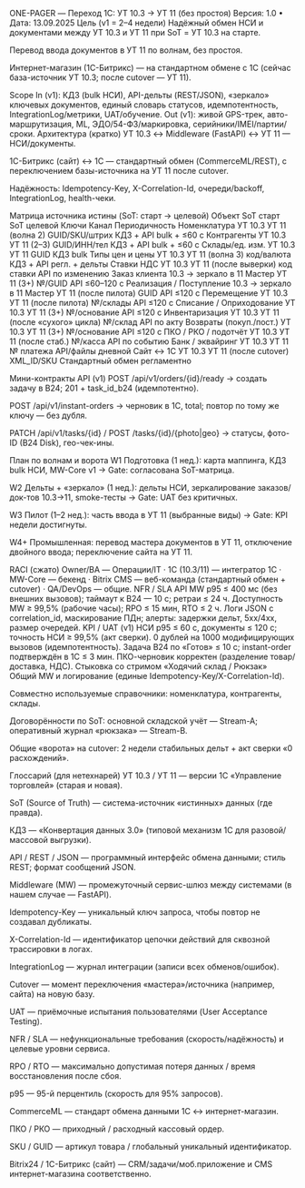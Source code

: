 <!-- filename: docs/ONE-PAGER — Переход 1С: УТ 10.md -->

ONE-PAGER — Переход 1С: УТ 10.3 → УТ 11 (без простоя)
Версия: 1.0 • Дата: 13.09.2025
Цель (v1 = 2–4 недели)
Надёжный обмен НСИ и документами между УТ 10.3 и УТ 11 при SoT = УТ 10.3 на старте.


Перевод ввода документов в УТ 11 по волнам, без простоя.


Интернет-магазин (1С-Битрикс) — на стандартном обмене с 1С (сейчас база-источник УТ 10.3; после cutover — УТ 11).


Scope
In (v1): КД3 (bulk НСИ), API-дельты (REST/JSON), «зеркало» ключевых документов, единый словарь статусов, идемпотентность, IntegrationLog/метрики, UAT/обучение.
 Out (v1): живой GPS-трек, авто-маршрутизация, ML, ЭДО/54-ФЗ/маркировка, серийники/IMEI/партии/сроки.
Архитектура (кратко)
УТ 10.3 ↔ Middleware (FastAPI) ↔ УТ 11 — НСИ/документы.


1С-Битрикс (сайт) ↔ 1С — стандартный обмен (CommerceML/REST), с переключением базы-источника на УТ 11 после cutover.


Надёжность: Idempotency-Key, X-Correlation-Id, очереди/backoff, IntegrationLog, health-чеки.


Матрица источника истины (SoT: старт → целевой)
Объект
SoT старт
SoT целевой
Ключи
Канал
Периодичность
Номенклатура
УТ 10.3
УТ 11 (волна 2)
GUID/SKU/штрих
КД3 + API
bulk + ≤60 с
Контрагенты
УТ 10.3
УТ 11 (2–3)
GUID/ИНН/тел
КД3 + API
bulk + ≤60 с
Склады/ед. изм.
УТ 10.3
УТ 11
GUID
КД3
bulk
Типы цен и цены
УТ 10.3
УТ 11 (волна 3)
код/валюта
КД3 + API
регл. + дельты
Ставки НДС
УТ 10.3
УТ 11 (после выверки)
код ставки
API
по изменению
Заказ клиента
10.3 → зеркало в 11
Мастер УТ 11 (3+)
№/GUID
API
≤60–120 с
Реализация / Поступление
10.3 → зеркало в 11
Мастер УТ 11 (после пилота)
GUID
API
≤120 с
Перемещение
УТ 10.3
УТ 11 (после пилота)
№/склады
API
≤120 с
Списание / Оприходование
УТ 10.3
УТ 11 (3+)
№/основание
API
≤120 с
Инвентаризация
УТ 10.3
УТ 11 (после «сухого» цикла)
№/склад
API
по акту
Возвраты (покуп./пост.)
УТ 10.3
УТ 11 (3+)
№/основание
API
≤120 с
ПКО / РКО / подотчёт
УТ 10.3
УТ 11 (после стаб.)
№/касса
API
по событию
Банк / эквайринг
УТ 10.3
УТ 11
№ платежа
API/файлы
дневной
Сайт ↔ 1С
УТ 10.3
УТ 11 (после cutover)
XML_ID/SKU
Стандартный обмен
регламентно

Мини-контракты API (v1)
POST /api/v1/orders/{id}/ready → создать задачу в B24; 201 + task_id_b24 (идемпотентно).


POST /api/v1/instant-orders → черновик в 1С, total; повтор по тому же ключу — без дубля.


PATCH /api/v1/tasks/{id} / POST /tasks/{id}/{photo|geo} → статусы, фото-ID (B24 Disk), гео-чек-ины.


План по волнам и ворота
W1 Подготовка (1 нед.): карта маппинга, КД3 bulk НСИ, MW-Core v1 → Gate: согласована SoT-матрица.


W2 Дельты + «зеркало» (1 нед.): дельты НСИ, зеркалирование заказов/док-тов 10.3→11, smoke-тесты → Gate: UAT без критичных.


W3 Пилот (1–2 нед.): часть ввода в УТ 11 (выбранные виды) → Gate: KPI недели достигнуты.


W4+ Промышленная: перевод мастера документов в УТ 11, отключение двойного ввода; переключение сайта на УТ 11.


RACI (сжато)
Owner/BA — Операции/IT · 1С (10.3/11) — интегратор 1С · MW-Core — бекенд · Bitrix CMS — веб-команда (стандартный обмен + cutover) · QA/DevOps — общие.
NFR / SLA
API MW p95 ≤ 400 мс (без внешних вызовов); таймаут к B24 — 10 с; ретраи ≤ 24 ч.
 Доступность MW ≥ 99,5% (рабочие часы); RPO ≤ 15 мин, RTO ≤ 2 ч.
 Логи JSON с correlation_id, маскирование ПДн; алерты: задержки дельт, 5xx/4xx, размер очередей.
KPI / UAT (v1)
НСИ p95 ≤ 60 с, документы ≤ 120 с; точность НСИ ≥ 99,5% (акт сверки).
 0 дублей на 1000 модифицирующих вызовов (идемпотентность).
 Задача B24 по «Готов» ≤ 10 с; instant-order подтверждён в 1С ≤ 3 мин.
 ПКО-черновик корректен (разделение товар/доставка, НДС).
Стыковка со стримом «Ходячий склад / Рюкзак»
Общий MW и логирование (единые Idempotency-Key/X-Correlation-Id).


Совместно используемые справочники: номенклатура, контрагенты, склады.


Договорённости по SoT: основной складской учёт — Stream-A; оперативный журнал «рюкзака» — Stream-B.


Общие «ворота» на cutover: 2 недели стабильных дельт + акт сверки «0 расхождений».



Глоссарий (для нетехнарей)
УТ 10.3 / УТ 11 — версии 1С «Управление торговлей» (старая и новая).


SoT (Source of Truth) — система-источник «истинных» данных (где правда).


КД3 — «Конвертация данных 3.0» (типовой механизм 1С для разовой/массовой выгрузки).


API / REST / JSON — программный интерфейс обмена данными; стиль REST; формат сообщений JSON.


Middleware (MW) — промежуточный сервис-шлюз между системами (в нашем случае — FastAPI).


Idempotency-Key — уникальный ключ запроса, чтобы повтор не создавал дубликаты.


X-Correlation-Id — идентификатор цепочки действий для сквозной трассировки в логах.


IntegrationLog — журнал интеграции (записи всех обменов/ошибок).


Cutover — момент переключения «мастера»/источника (например, сайта) на новую базу.


UAT — приёмочные испытания пользователями (User Acceptance Testing).


NFR / SLA — нефункциональные требования (скорость/надёжность) и целевые уровни сервиса.


RPO / RTO — максимально допустимая потеря данных / время восстановления после сбоя.


p95 — 95-й перцентиль (скорость для 95% запросов).


CommerceML — стандарт обмена данными 1С ↔ интернет-магазин.


ПКО / РКО — приходный / расходный кассовый ордер.


SKU / GUID — артикул товара / глобальный уникальный идентификатор.


Bitrix24 / 1С-Битрикс (сайт) — CRM/задачи/моб.приложение и CMS интернет-магазина соответственно.

